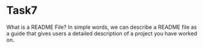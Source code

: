 # Task7
What is a README File? In simple words, we can describe a README file as a guide that gives users a detailed description of a project you have worked on.
